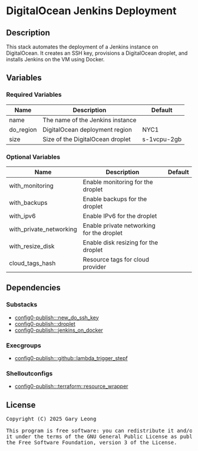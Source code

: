 # DigitalOcean Jenkins Deployment

## Description
This stack automates the deployment of a Jenkins instance on DigitalOcean. It creates an SSH key, provisions a DigitalOcean droplet, and installs Jenkins on the VM using Docker.

## Variables

### Required Variables

| Name | Description | Default |
|------|-------------|---------|
| name | The name of the Jenkins instance | &nbsp; |
| do_region | DigitalOcean deployment region | NYC1 |
| size | Size of the DigitalOcean droplet | s-1vcpu-2gb |

### Optional Variables

| Name | Description | Default |
|------|-------------|---------|
| with_monitoring | Enable monitoring for the droplet | &nbsp; |
| with_backups | Enable backups for the droplet | &nbsp; |
| with_ipv6 | Enable IPv6 for the droplet | &nbsp; |
| with_private_networking | Enable private networking for the droplet | &nbsp; |
| with_resize_disk | Enable disk resizing for the droplet | &nbsp; |
| cloud_tags_hash | Resource tags for cloud provider | &nbsp; |

## Dependencies

### Substacks
- [config0-publish:::new_do_ssh_key](http://config0.http.redirects.s3-website-us-east-1.amazonaws.com/assets/stacks/config0-publish/new_do_ssh_key/default)
- [config0-publish:::droplet](http://config0.http.redirects.s3-website-us-east-1.amazonaws.com/assets/stacks/config0-publish/droplet/default)
- [config0-publish:::jenkins_on_docker](http://config0.http.redirects.s3-website-us-east-1.amazonaws.com/assets/stacks/config0-publish/jenkins_on_docker/default)

### Execgroups
- [config0-publish:::github::lambda_trigger_stepf](http://config0.http.redirects.s3-website-us-east-1.amazonaws.com/assets/exec/groups/config0-publish/github/lambda_trigger_stepf/default)

### Shelloutconfigs
- [config0-publish:::terraform::resource_wrapper](http://config0.http.redirects.s3-website-us-east-1.amazonaws.com/assets/shelloutconfigs/config0-publish/terraform/resource_wrapper/default)

## License
<pre>
Copyright (C) 2025 Gary Leong <gary@config0.com>

This program is free software: you can redistribute it and/or modify
it under the terms of the GNU General Public License as published by
the Free Software Foundation, version 3 of the License.
</pre>